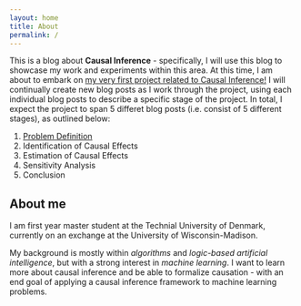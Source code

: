```yaml
---
layout: home
title: About
permalink: /
---
```

This is a blog about **Causal Inference** - specifically, I will use this blog to showcase my work and experiments within this area. At this time, I am about to embark on <u>my very first project related to Causal Inference!</u> I will continually create new blog posts as I work through the project, using each individual blog posts to describe a specific stage of the project. In total, I expect the project to span 5 differet blog posts (i.e. consist of 5 different stages), as outlined below:

1. [Problem Definition](/ece-888/project1/2022/10/05/problem-definition)
2. Identification of Causal Effects
3. Estimation of Causal Effects
4. Sensitivity Analysis
5. Conclusion

## About me
I am first year master student at the Technial University of Denmark, currently on an exchange at the University of Wisconsin-Madison.

My background is mostly within *algorithms* and *logic-based artificial intelligence*, but with a strong interest in *machine learning*. I want to learn more about causal inference and be able to formalize causation - with an end goal of applying a causal inference framework to machine learning problems.

